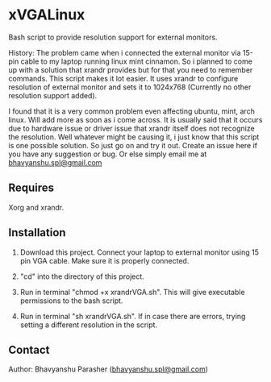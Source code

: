 xVGALinux
=========

Bash script to provide resolution support for external monitors.  

History: The problem came when i connected the external monitor via 15-pin cable to my laptop running linux mint cinnamon. 
So i planned to come up with a solution that xrandr provides but for that you need to remember commands. This script makes it lot easier. It uses xrandr to configure resolution of external monitor and sets it to 1024x768 (Currently no other resolution support added).

I found that it is a very common problem even affecting ubuntu, mint, arch linux. Will add more as soon as i come across.
It is usually said that it occurs due to hardware issue or driver issue that xrandr itself does not recognize the resolution. Well whatever might be causing it, i just know that this script is one possible solution. So just go on and try it out. Create an issue here if you have any suggestion or bug. Or else simply email me at bhavyanshu.spl@gmail.com  



Requires 
--------
Xorg and xrandr. 


Installation
------------
1) Download this project. Connect your laptop to external monitor using 15 pin VGA cable. Make sure it is properly connected.

2) "cd" into the directory of this project.

3) Run in terminal "chmod +x xrandrVGA.sh". This will give executable permissions to the bash script.

4) Run in terminal "sh xrandrVGA.sh". If in case there are errors, trying setting a different resolution in the script.


Contact
-------
Author: Bhavyanshu Parasher (bhavyanshu.spl@gmail.com)
